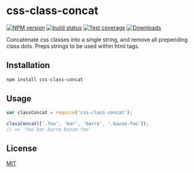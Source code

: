 # css-class-concat
[![NPM version][npm-image]][npm-url]
[![build status][travis-image]][travis-url]
[![Test coverage][coveralls-image]][coveralls-url]
[![Downloads][downloads-image]][downloads-url]

Concatenate css classes into a single string, and remove all prepending class
dots. Preps strings to be used within html tags.

## Installation
```bash
npm install css-class-concat
```

## Usage
```js
var classConcat = require('css-class-concat');

classConcat(['.foo', 'bar', 'barre', '.bazze-foo']);
// => 'foo bar barre bazze-foo'
```

## License
[MIT](https://tldrlegal.com/license/mit-license)

[npm-image]: https://img.shields.io/npm/v/css-class-concat.svg?style=flat-square
[npm-url]: https://npmjs.org/package/css-class-concat
[travis-image]: https://img.shields.io/travis/yoshuawuyts/css-class-concat.svg?style=flat-square
[travis-url]: https://travis-ci.org/yoshuawuyts/css-class-concat
[coveralls-image]: https://img.shields.io/coveralls/yoshuawuyts/css-class-concat.svg?style=flat-square
[coveralls-url]: https://coveralls.io/r/yoshuawuyts/css-class-concat?branch=master
[downloads-image]: http://img.shields.io/npm/dm/css-class-concat.svg?style=flat-square
[downloads-url]: https://npmjs.org/package/css-class-concat
